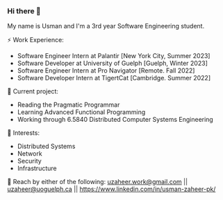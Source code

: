 ### Hi there 👋

My name is Usman and I'm a 3rd year Software Engineering student.

⚡ Work Experience: <br>
- Software Engineer Intern at Palantir [New York City, Summer 2023]
- Software Developer at University of Guelph [Guelph, Winter 2023]
- Software Engineer Intern at Pro Navigator [Remote. Fall 2022]
- Software Developer Intern at TigertCat [Cambridge. Summer 2022]

🔭 Current project: 
- Reading the Pragmatic Programmar
- Learning Advanced Functional Programming
- Working through 6.5840 Distributed Computer Systems Engineering

🌱 Interests:
- Distributed Systems
- Network
- Security
- Infrastructure

💬 Reach by either of the following: uzaheer.work@gmail.com || uzaheer@uoguelph.ca || https://www.linkedin.com/in/usman-zaheer-pk/
